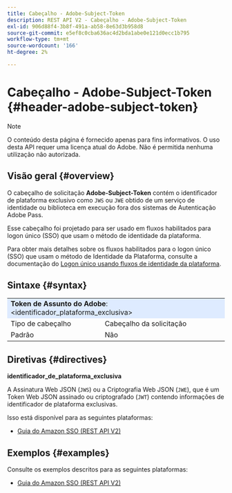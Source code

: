 ```yaml
---
title: Cabeçalho - Adobe-Subject-Token
description: REST API V2 - Cabeçalho - Adobe-Subject-Token
exl-id: 906d88f4-3b8f-491a-ab58-8e63d3b958d8
source-git-commit: e5ef8c0cba636ac4d2bda1abe0e121d0ecc1b795
workflow-type: tm+mt
source-wordcount: '166'
ht-degree: 2%

---
```


# Cabeçalho - Adobe-Subject-Token {#header-adobe-subject-token}

>[!NOTE]
>
> O conteúdo desta página é fornecido apenas para fins informativos. O uso desta API requer uma licença atual do Adobe. Não é permitida nenhuma utilização não autorizada.

## Visão geral {#overview}

O cabeçalho de solicitação <b>Adobe-Subject-Token</b> contém o identificador de plataforma exclusivo como `JWS` ou `JWE` obtido de um serviço de identidade ou biblioteca em execução fora dos sistemas de Autenticação Adobe Pass.

Esse cabeçalho foi projetado para ser usado em fluxos habilitados para logon único (SSO) que usam o método de identidade da plataforma.

Para obter mais detalhes sobre os fluxos habilitados para o logon único (SSO) que usam o método de Identidade da Plataforma, consulte a documentação do [Logon único usando fluxos de identidade da plataforma](../../flows/single-sign-on-access-flows/rest-api-v2-single-sign-on-platform-identity-flows.md).

## Sintaxe {#syntax}

<table>
   <tr>
      <td style="background-color: #DEEBFF;" colspan="2"><b>Token de Assunto do Adobe</b>: &lt;identificador_plataforma_exclusiva&gt;</td>
   </tr>
   <tr>
      <td>Tipo de cabeçalho</td>
      <td>Cabeçalho da solicitação</td>
   </tr>
   <tr>
      <td>Padrão</td>
      <td>Não</td>
   </tr>
</table>

## Diretivas {#directives}

<b>identificador_de_plataforma_exclusiva</b>

A Assinatura Web JSON (`JWS`) ou a Criptografia Web JSON (`JWE`), que é um Token Web JSON assinado ou criptografado (`JWT`) contendo informações de identificador de plataforma exclusivas.

Isso está disponível para as seguintes plataformas:

* [Guia do Amazon SSO (REST API V2)](../../../single-sign-on/platform-single-sign-on/amazon-single-sign-on/amazon-sso-cookbook-rest-api-v2.md)

## Exemplos {#examples}

Consulte os exemplos descritos para as seguintes plataformas:

* [Guia do Amazon SSO (REST API V2)](../../../single-sign-on/platform-single-sign-on/amazon-single-sign-on/amazon-sso-cookbook-rest-api-v2.md)
